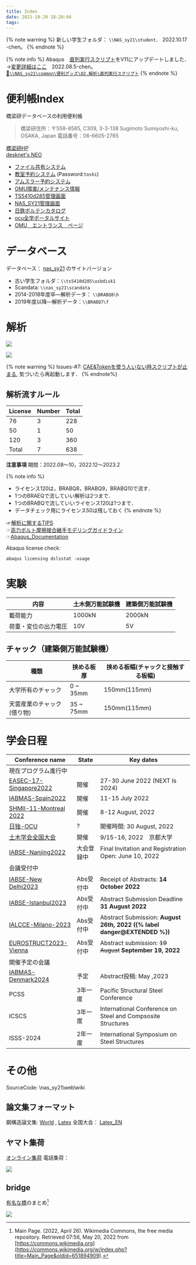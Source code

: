 ```yaml
---
title: Index
date: 2021-10-20 18:20:04
tags:
---
```


{% note warning %}
<i class="fas fa-cog fa-spin"></i> 新しい学生フォルダ： `\\NAS_sy21\student`．  2022.10.17 -chen。
{% endnote %}

{% note info %}
Abaqus　[直列実行スクリプト](file://nas_sy21/common/%E4%BE%BF%E5%88%A9%E3%82%B0%E3%83%83%E3%82%BA/02.%E8%A7%A3%E6%9E%90/%E7%9B%B4%E5%88%97%E5%AE%9F%E8%A1%8C%E3%82%B9%E3%82%AF%E3%83%AA%E3%83%97%E3%83%88/)をV11にアップデートしました．→[変更詳細はここ](https://github.com/ChenYu-K/Data-Processing/releases/tag/Abaqus-serial-execution-script)　2022.08.5-chen。  
[📁`\\NAS_sy21\common\便利グッズ\02.解析\直列実行スクリプト`](http://10.108.51.13:5000/index.cgi?launchApp=SYNO.SDS.App.FileStation3.Instance&launchParam=openfile%3D%252Fcommon%252F%25E4%25BE%25BF%25E5%2588%25A9%25E3%2582%25B0%25E3%2583%2583%25E3%2582%25BA%252F02.%25E8%25A7%25A3%25E6%259E%2590%252F%25E7%259B%25B4%25E5%2588%2597%25E5%25AE%259F%25E8%25A1%258C%25E3%2582%25B9%25E3%2582%25AF%25E3%2583%25AA%25E3%2583%2597%25E3%2583%2588%252F)
{% endnote %}



# 便利帳Index
橋梁研データベースの利用便利帳

> 橋梁研住所：〒558-8585, C309, 3-3-138 Sugimoto Sumiyoshi-ku, OSAKA, Japan
電話番号：06-6605-2765

<i class="fas fa-home" style="color: #339af0;"></i> [橋梁研HP](http://brdg.civil.eng.osaka-cu.ac.jp/index.html)  
<i class="fas fa-dove" style="color: #057bce;"></i>[desknet's NEO](https://bridge-ocu.dn-cloud.com/cgi-bin/dneo/dneo.cgi?cmd=schindex#cmd=schmonth&date=20211104&id=7)  

<!-- <button type="button">Click Me!</button> -->
- <i class="far fa-folder-open"></i> [ファイル共有システム](http://brdg.civil.eng.osaka-cu.ac.jp/filePublisher/login.php)
- <i class="fas fa-school"></i> [教室予約システム](https://www.r326.com/b/main.aspx?g=rMSqVK3523reGnQ80)  (Password:`toshi`)
- <i class="fas fa-cog"></i> [アムスラー予約システム](https://www.r326.com/b/main.aspx?g=8YB015ird1oUonNH1)
- <i class="fas fa-plug"></i> [OMU障害/メンテナンス情報](https://e.omu.ac.jp/announce/)
- <i class="fas fa-server"></i> [TS5410d285管理画面](http://10.108.51.9/login.html)
- <i class="fas fa-server"></i> [NAS_SY21管理画面](http://10.108.51.13:5000/)
- <i class="fas fa-hammer"></i> [日鉄ボルテンカタログ](http://www.bolten.co.jp/products/product)
- <i class="fas fa-university"></i> [ocu全学ポータルサイト](https://www.portal.osaka-cu.ac.jp/ja/)
- <i class="fas fa-university"></i> [OMU　エントランス　ページ](https://e.omu.ac.jp/)


# データベース

データベース：
 [nas_sy21](http://10.108.51.13:7000/) のサイトバージョン  
- 古い学生フォルダ：`\\ts5410d285\usbdisk1`  
- Scandata: `\\nas_sy21\scandata`  
- 2014-2018年度卒―解析データ： `\\BRABQ8\h`  
- 2019年度以降―解析データ：`\\BRABQ7\f`  

# 解析  

![](/images/caelisence.png)  

![](/images/lisence.png)

{% note warning %}
Issues-#7: [CAE&Tokenを使う人いない時スクリプトが止まる](https://github.com/ChenYu-K/Data-Processing/issues/7), 気づいたら再起動します．
{% endnote%}

## 解析流すルール

|License|Number|Total|
|---|---|---|
76| 3| 228|
50| 1| 50|
120| 3| 360|
Total|7|638|

**注意事項**
期間：2022.08～10，2022.12～2023.2

{% note info %}
- ライセンス120は，BRABQ8，BRABQ9，BRABQ10で流す．  
- 1つのBRAEQで流していい解析は2つまで．  
- 1つのBRABQで流していいライセンス120は1つまで．  
- データチェック用にライセンス50は残しておく
{% endnote %}


☞[解析に関するTIPS](/2021/10/30/abaqus-tips/)  
☞[高力ボルト摩擦接合継手モデリングガイドライン](https://cdn.jsdelivr.net/gh/ChenYu-K/brwiki@master/source/doc/BMR_V1.pdf)  
☞[Abaqus_Documentation](https://help.3ds.com/2020/English/DSSIMULIA_Established/SIMULIA_Established_FrontmatterMap/sim-r-DSDocAbaqus.htm?ContextScope=all)  

Abaqus license check:
```txt
abaqus licensing dslsstat -usage
```

# 実験

|内容|土木側万能試験機|建築側万能試験機|
|----|--|--------|
|載荷能力|1000kN|2000kN|
|荷重・変位の出力電圧|10V|5V|


## チャック（建築側万能試験機）

|種類|挟める板厚|挟める板幅(チャックと接触する板幅)|
|----|--|--------|
|大学所有のチャック|0 ~ 35mm|150mm(115mm)|
|天雲産業のチャック(借り物)|35 ~ 75mm|150mm(115mm)|


# 学会日程

|Conference name|State|Key dates|
|----|--|--------|
|現在プログラム進行中|||
|[EASEC-17-Singapore2022](https://easec-17.org/)|開催|27-30 June 2022   (NEXT Is 2024)|
|[IABMAS-Spain2022](https://congress.cimne.com/iabmas2022/frontal/dates.asp)|開催|11-15 July 2022|
|[SHMII-11-Montreal 2022](https://sites.events.concordia.ca/sites/shmii/en/shmii-11-montreal-2022/)|開催| 8-12 August, 2022|
|[日独-OCU]()|?| 開催時間: 30 August, 2022 |
|[土木学会全国大会](https://zenkokutaikai.jsce.or.jp/2022/)|開催|9/15-16, 2022　京都大学|
|[IABSE-Nanjing2022](https://iabse.org/Events/Nanjing-2022/Technical-Programme)|大会登録中| Final Invitation and Registration Open: June 10, 2022|
|会議受付中|||
|[IABSE-New Delhi2023](https://iabse.org/Events/New-Delhi-2023/Technical-Programme)|Abs受付中|Receipt of Abstracts: **14 October 2022**|
|[IABSE-Istanbul2023](https://iabse.org/Events/Istanbul-2023/Technical-Programme)|Abs受付中|Abstract Submission Deadline **31 August 2022**|
|[IALCCE-Milano-2023](https://ialcce2023.org/)|Abs受付中|Abstract Submission: **August 26th, 2022 ({% label danger@EXTENDED %})**|
|[EUROSTRUCT2023-Vienna](https://eurostruct.org/eurostruct-2023/)|Abs受付中|Abstract submission: ~~19 August~~ **September 19, 2022**|
|開催予定の会議|||
|[IABMAS-Denmark2024](http://www.f.waseda.jp/akiyama617/rIABMAS/conference.html)|予定|Abstract投稿: May ,2023|
|PCSS|3年一度|Pacific Structural Steel Conference|
|ICSCS|3年一度|International Conference on Steel and Compsosite Structures|
|ISSS-2024|2年一度|International Symposium on Steel Structures |

# その他

SourceCode: \\nas_sy21\web\wiki  

## 論文集フォーマット


鋼構造論文集: [World](http://www.jssc.or.jp/thesis/pdf/20170816_format.doc) , [Latex](https://www.overleaf.com/8722586165tzsngqbcgykt)
全国大会： [Latex_EN](https://www.overleaf.com/7598323662xrtdgdhmvysy)

## ヤマト集荷

[オンライン集荷](https://shuka.kuronekoyamato.co.jp/shuka_req/TopAction_doInit.action?portal=top&ref=portal_A1c%3D)
電話集荷：　

![](/pic/yamato.png)

## bridge

[有名な橋](https://upload.wikimedia.org/wikipedia/commons/3/37/Comparison_of_notable_bridges_SMIL.svg)のまとめ[^1]

![](https://upload.wikimedia.org/wikipedia/commons/3/37/Comparison_of_notable_bridges_SMIL.svg)



[^1]: Main Page. (2022, April 26). Wikimedia Commons, the free media repository. Retrieved 07:56, May 20, 2022 from [https://commons.wikimedia.org](https://commons.wikimedia.org/w/index.php?title=Main_Page&oldid=651894909).

